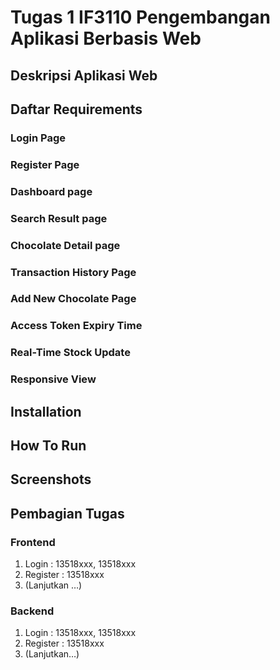 # Tugas 1 IF3110 Pengembangan Aplikasi Berbasis Web

## Deskripsi Aplikasi Web

## Daftar Requirements

### Login Page

### Register Page

### Dashboard page

### Search Result page

### Chocolate Detail page

### Transaction History Page

### Add New Chocolate Page

### Access Token Expiry Time

### Real-Time Stock Update

### Responsive View

## Installation

## How To Run

## Screenshots

## Pembagian Tugas

### Frontend
1. Login : 13518xxx, 13518xxx
2. Register : 13518xxx
3. (Lanjutkan …)

### Backend
1. Login : 13518xxx, 13518xxx
2. Register : 13518xxx
3. (Lanjutkan…)